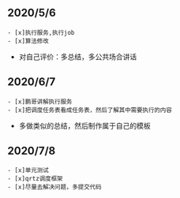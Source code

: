 ## 2020/5/6
	- [x]执行服务,执行job
	- [x]算法修改
* 对自己评价：多总结，多公共场合讲话

## 2020/6/7
	- [x]鹏哥讲解执行服务
	- [x]把调度任务表看成任务表，然后了解其中需要执行的内容
* 多做类似的总结，然后制作属于自己的模板

## 2020/7/8
	- [x]单元测试
	- [x]qrtz调度框架
	- [x]尽量去解决问题，多提交代码